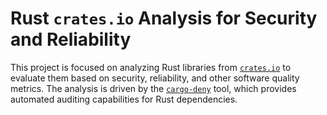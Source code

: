 # Rust `crates.io` Analysis for Security and Reliability

This project is focused on analyzing Rust libraries from [`crates.io`](https://crates.io) to evaluate them based on security, reliability, and other software quality metrics.
The analysis is driven by the [`cargo-deny`](https://github.com/EmbarkStudios/cargo-deny) tool, which provides automated auditing capabilities for Rust dependencies.
